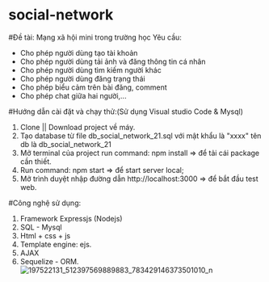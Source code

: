 # social-network

#Đề tài: Mạng xã hội mini trong trường học
Yêu cầu:
 - Cho phép người dùng tạo tài khoản
 - Cho phép người dùng tải ảnh và đăng thông tin cá nhân
 - Cho phép người dùng tìm kiếm người khác
 - Cho phép người dùng đăng trạng thái
 - Cho phép biểu cảm trên bài đăng, comment
 - Cho phép chat giữa hai người,...

#Hướng dẫn cài đặt và chạy thử:(Sử dụng Visual studio Code & Mysql)
1. Clone || Download project về máy.
2. Tạo database từ file db_social_network_21.sql với mật khẩu là "xxxx" tên db là db_social_network_21
3. Mở terminal của project run command: npm install => để tải cái package cần thiết.
4. Run command: npm start => để start server local;
5. Mở trình duyệt nhập đường dẫn http://localhost:3000 => để bắt đầu test web.

#Công nghệ sử dụng:
1. Framework Expressjs (Nodejs)
2. SQL - Mysql
3. Html + css + js
4. Template engine: ejs.
5. AJAX
6. Sequelize - ORM.
![197522131_512397569889883_783429146373501010_n](https://user-images.githubusercontent.com/61827301/120985447-d0b53580-c7a5-11eb-9fa2-adb6f2cf420c.jpg)
